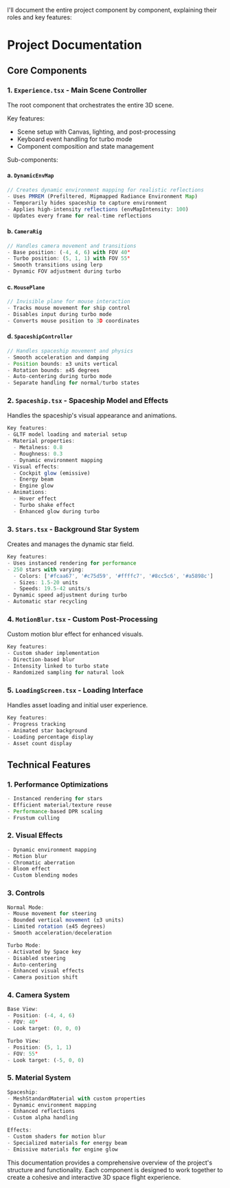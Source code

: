I'll document the entire project component by component, explaining their roles and key features:

# Project Documentation

## Core Components

### 1. `Experience.tsx` - Main Scene Controller
The root component that orchestrates the entire 3D scene.

Key features:
- Scene setup with Canvas, lighting, and post-processing
- Keyboard event handling for turbo mode
- Component composition and state management

Sub-components:

#### a. `DynamicEnvMap`
```typescript
// Creates dynamic environment mapping for realistic reflections
- Uses PMREM (Prefiltered, Mipmapped Radiance Environment Map)
- Temporarily hides spaceship to capture environment
- Applies high-intensity reflections (envMapIntensity: 100)
- Updates every frame for real-time reflections
```

#### b. `CameraRig`
```typescript
// Handles camera movement and transitions
- Base position: (-4, 4, 6) with FOV 40°
- Turbo position: (5, 1, 1) with FOV 55°
- Smooth transitions using lerp
- Dynamic FOV adjustment during turbo
```

#### c. `MousePlane`
```typescript
// Invisible plane for mouse interaction
- Tracks mouse movement for ship control
- Disables input during turbo mode
- Converts mouse position to 3D coordinates
```

#### d. `SpaceshipController`
```typescript
// Handles spaceship movement and physics
- Smooth acceleration and damping
- Position bounds: ±3 units vertical
- Rotation bounds: ±45 degrees
- Auto-centering during turbo mode
- Separate handling for normal/turbo states
```

### 2. `Spaceship.tsx` - Spaceship Model and Effects
Handles the spaceship's visual appearance and animations.

```typescript
Key features:
- GLTF model loading and material setup
- Material properties:
  - Metalness: 0.8
  - Roughness: 0.3
  - Dynamic environment mapping
- Visual effects:
  - Cockpit glow (emissive)
  - Energy beam
  - Engine glow
- Animations:
  - Hover effect
  - Turbo shake effect
  - Enhanced glow during turbo
```

### 3. `Stars.tsx` - Background Star System
Creates and manages the dynamic star field.

```typescript
Key features:
- Uses instanced rendering for performance
- 250 stars with varying:
  - Colors: ['#fcaa67', '#c75d59', '#ffffc7', '#8cc5c6', '#a5898c']
  - Sizes: 1.5-20 units
  - Speeds: 19.5-42 units/s
- Dynamic speed adjustment during turbo
- Automatic star recycling
```

### 4. `MotionBlur.tsx` - Custom Post-Processing
Custom motion blur effect for enhanced visuals.

```typescript
Key features:
- Custom shader implementation
- Direction-based blur
- Intensity linked to turbo state
- Randomized sampling for natural look
```

### 5. `LoadingScreen.tsx` - Loading Interface
Handles asset loading and initial user experience.

```typescript
Key features:
- Progress tracking
- Animated star background
- Loading percentage display
- Asset count display
```

## Technical Features

### 1. Performance Optimizations
```typescript
- Instanced rendering for stars
- Efficient material/texture reuse
- Performance-based DPR scaling
- Frustum culling
```

### 2. Visual Effects
```typescript
- Dynamic environment mapping
- Motion blur
- Chromatic aberration
- Bloom effect
- Custom blending modes
```

### 3. Controls
```typescript
Normal Mode:
- Mouse movement for steering
- Bounded vertical movement (±3 units)
- Limited rotation (±45 degrees)
- Smooth acceleration/deceleration

Turbo Mode:
- Activated by Space key
- Disabled steering
- Auto-centering
- Enhanced visual effects
- Camera position shift
```

### 4. Camera System
```typescript
Base View:
- Position: (-4, 4, 6)
- FOV: 40°
- Look target: (0, 0, 0)

Turbo View:
- Position: (5, 1, 1)
- FOV: 55°
- Look target: (-5, 0, 0)
```

### 5. Material System
```typescript
Spaceship:
- MeshStandardMaterial with custom properties
- Dynamic environment mapping
- Enhanced reflections
- Custom alpha handling

Effects:
- Custom shaders for motion blur
- Specialized materials for energy beam
- Emissive materials for engine glow
```

This documentation provides a comprehensive overview of the project's structure and functionality. Each component is designed to work together to create a cohesive and interactive 3D space flight experience.
